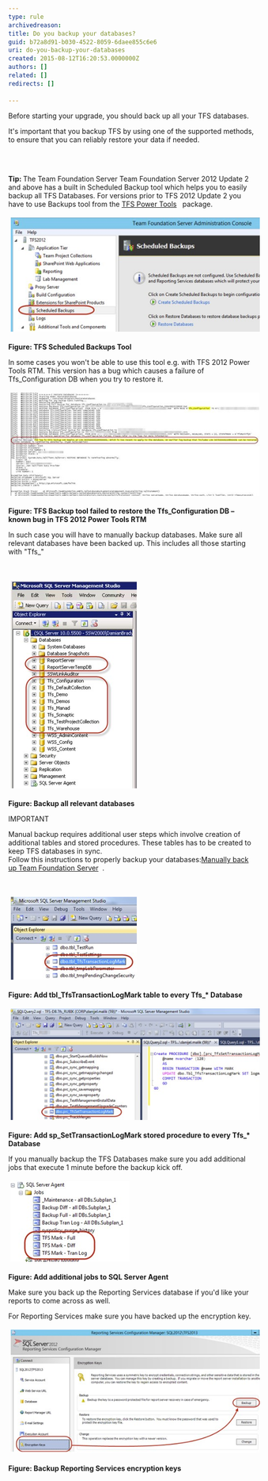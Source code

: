 ```yaml
---
type: rule
archivedreason: 
title: Do you backup your databases?
guid: b72a8d91-b030-4522-8059-6daee855c6e6
uri: do-you-backup-your-databases
created: 2015-08-12T16:20:53.0000000Z
authors: []
related: []
redirects: []

---
```



<p>Before starting your upgrade, you should back up all your TFS databases.</p><p>​It's important that you backup TFS by using one of the supported methods, to ensure that you can reliably restore your data if needed.</p>
<br><excerpt class='endintro'></excerpt><br>
<p><strong>​Tip: </strong>The Team Foundation Server Team Foundation Server 2012 Update 2 and above has a built in Scheduled Backup tool which helps you to easily backup all TFS Databases. For versions prior to TFS 2012 Update 2 you have to use Backups tool from the <a href="http://visualstudiogallery.msdn.microsoft.com/b1ef7eb2-e084-4cb8-9bc7-06c3bad9148f">TFS Power Tools</a>   package.</p><p><strong><img src="tfs scheduled.jpg" alt="tfs scheduled.jpg" style="margin:5px;" /><br></strong></p><p><strong>Figure: TFS Scheduled Backups Tool</strong></p><p>In some cases you won't be able to use this tool e.g. with TFS 2012 Power Tools RTM. This version has a bug which causes a failure of Tfs_Configuration DB when you try to restore it.</p><p><img src="tfs backup.jpg" alt="tfs backup.jpg" style="margin:5px;" /><br></p><p><strong>Figure: TFS Backup tool failed to restore the Tfs_Configuration DB – known bug in TFS 2012 Power Tools RTM</strong></p><p>In such case you will have to manually backup databases. Make sure all relevant databases have been backed up. This includes all those starting with "Tfs_"</p><p><strong><br></strong></p><p><strong><img src="backup all.jpg" alt="backup all.jpg" style="margin:5px;" /></strong> </p><p><strong>Figure: Backup all relevant databases</strong></p><p>IMPORTANT</p><p>Manual backup requires additional user steps which involve creation of additional tables and stored procedures. These tables has to be created to keep TFS databases in sync.<br> Follow this instructions to properly backup your databases:<a href="http://msdn.microsoft.com/en-us/library/ms253070.aspx">Manually back up Team Foundation Server</a>  .</p><p><strong><br></strong></p><p><strong><img src="add tbl.jpg" alt="add tbl.jpg" style="margin:5px;" /></strong> </p><p><strong>Figure: Add tbl_TfsTransactionLogMark table to every Tfs_* Database</strong></p><p><strong><img src="add spset.jpg" alt="add spset.jpg" style="margin:5px;" /><br></strong></p><p><strong>Figure: Add sp_SetTransactionLogMark stored procedure to every Tfs_* Database</strong></p><p>If you manually backup the TFS Databases make sure you add additional jobs that execute 1 minute before the backup kick off.</p><p><img src="add additional.jpg" alt="add additional.jpg" style="margin:5px;" /><br></p><p><strong>Figure: Add additional jobs to SQL Server Agent</strong></p><p>Make sure you back up the Reporting Services database if you'd like your reports to come across as well. </p><p>For Reporting Services make sure you have backed up the encryption key.</p><p><img src="backup reporting.jpg" alt="backup reporting.jpg" style="margin:5px;" /><br></p><p><strong>Figure: Backup Reporting Services encryption keys</strong></p>


